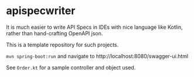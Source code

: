 # apispecwriter

It is much easier to write API Specs in IDEs with nice language like Kotlin, rather than hand-crafting OpenAPI json.

This is a template repository for such projects.

`mvn spring-boot:run` and navigate to http://localhost:8080/swagger-ui.html

See `Order.kt` for a sample controller and object used.
